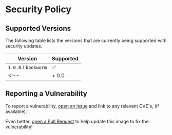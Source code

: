 # Security Policy

## Supported Versions

The following table lists the versions that are
currently being supported with security updates.

| Version                | Supported          |
| ---------------------- | ------------------ |
| `1.0.0` / `bookworm`   | :white_check_mark: |
<!-- | < 0.0   | :x:                | -->

## Reporting a Vulnerability

To report a vulnerability, [open an issue][1] and link to any relevant CVE's,
(if available).

Even better, [open a Pull Request][2] to help update this image to fix the
vulnerability!

[1]: https://github.com/LyraPhase/docker-supervisor/issues/new
[2]: https://github.com/LyraPhase/docker-supervisor/pull/new
